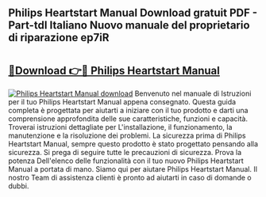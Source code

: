 ## Philips Heartstart Manual Download gratuit PDF - Part-tdI Italiano Nuovo manuale del proprietario di riparazione ep7iR

# <h2><a href="http://dffrqni.blite.top/?on=Philips+Heartstart+Manual">🔗Download 👉🔴 Philips Heartstart Manual</a></h2>

[![Philips Heartstart Manual download](https://i.imgur.com/lujVjoI.png)](http://dffrqni.blite.top/?on=Philips+Heartstart+Manual)
Benvenuto nel manuale di Istruzioni per il tuo Philips Heartstart Manual appena consegnato. Questa guida completa è progettata per aiutarti a iniziare con il tuo prodotto e darti una comprensione approfondita delle sue caratteristiche, funzioni e capacità. Troverai istruzioni dettagliate per L'installazione, il funzionamento, la manutenzione e la risoluzione dei problemi. La sicurezza prima di Philips Heartstart Manual, sempre questo prodotto è stato progettato pensando alla sicurezza. Si prega di seguire tutte le precauzioni di sicurezza. Prova la potenza Dell'elenco delle funzionalità con il tuo nuovo Philips Heartstart Manual a portata di mano. Siamo qui per aiutare Philips Heartstart Manual. Il nostro Team di assistenza clienti è pronto ad aiutarti in caso di domande o dubbi.
